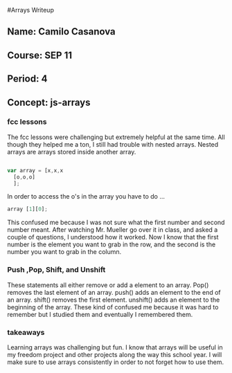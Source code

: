 #Arrays Writeup

## Name: Camilo Casanova
## Course: SEP 11
## Period: 4
## Concept: js-arrays

### fcc lessons

The fcc lessons were challenging but extremely helpful at the same time. All though they helped me a ton, I still had trouble with nested arrays. Nested arrays are arrays stored inside another array.

```js

var array = [x,x,x
  [o,o,o]
  ];

```

In order to access the o's in the array you have to do ...

```js
array [1][0];
```

This confused me because I was not sure what the first number and second number meant. After watching Mr. Mueller go over it in class, and asked a couple of questions, I understood how it worked. Now I know that the first number is the element you want to grab in the row, and the second is the number you want to grab in the column.

### Push ,Pop, Shift, and Unshift

These statements all either remove or add a element to an array. Pop() removes the last element of an array. push() adds an element to the end of an array. shift() removes the first element. unshift() adds an element to the beginning of the array. These kind of confused me because it was hard to remember but I studied them and eventually I remembered them.

### takeaways

Learning arrays was challenging but fun. I know that arrays will be useful in my freedom project and other projects along the way this school year. I will make sure to use arrays consistently in order to not forget how to use them.
